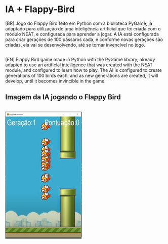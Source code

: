 # IA + Flappy-Bird
[BR] Jogo do Flappy Bird feito em Python com a biblioteca PyGame, já adaptado para utilização de uma inteligência artificial que foi criada com o módulo NEAT, e configurada para aprender a jogar. A IA está configurada para criar gerações de 100 pássaros cada, e conforme novas gerações são criadas, ela vai se desenvolvendo, até se tornar invencível no jogo. <br>
##
[EN] Flappy Bird game made in Python with the PyGame library, already adapted to use an artificial intelligence that was created with the NEAT module, and configured to learn how to play. The AI ​​is configured to create generations of 100 birds each, and as new generations are created, it will develop, until it becomes invincible in the game.
## Imagem da IA jogando o Flappy Bird
<br>
<img src="/imgs/Exemplo.PNG">
